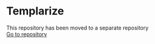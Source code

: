 # Templarize

This repository has been moved to a separate repository  
[Go to repository](https://github.com/templarize/templarize)
